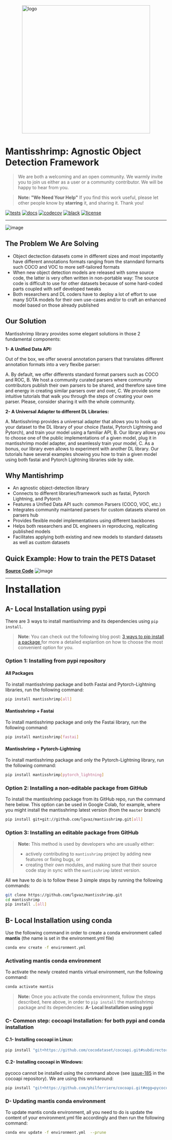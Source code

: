 
<img src="images/row_logo.svg" alt="logo" width="400px" style="display: block; margin-left: auto; margin-right: auto"/>

# Mantisshrimp: Agnostic Object Detection Framework
> We are both a welcoming and an open community. 
> We warmly invite you to join us either as a user or a community contributor.
> We will be happy to hear from you.

>**Note: "We Need Your Help"**
    If you find this work useful, please let other people know by **starring** it,
    and sharing it. 
    Thank you!


[![tests](https://github.com/lgvaz/mantisshrimp/workflows/tests/badge.svg?event=push)](https://github.com/lgvaz/mantisshrimp/actions?query=workflow%3Atests)
[![docs](https://github.com/lgvaz/mantisshrimp/workflows/docs/badge.svg)](https://lgvaz.github.io/mantisshrimp/index.html)
[![codecov](https://codecov.io/gh/lgvaz/mantisshrimp/branch/master/graph/badge.svg)](https://codecov.io/gh/lgvaz/mantisshrimp)
[![black](https://img.shields.io/badge/code%20style-black-000000.svg)](https://github.com/psf/black)
[![license](https://img.shields.io/badge/License-Apache%202.0-blue.svg)](https://github.com/lgvaz/mantisshrimp/blob/master/LICENSE)

* * * * *

![image](images/mantisshrimp-logo.png)

## The Problem We Are Solving

-   Object dectection datasets come in different sizes and most
    impotantly have different annotations formats ranging from the
    stanndard formarts such COCO and VOC to more self-tailored formats
-   When new object detection models are released with some source code,
    the latter is very often written in non-portable way: The source
    code is difficult to use for other datasets because of some
    hard-coded parts coupled with self developed tweaks
-   Both researchers and DL coders have to deploy a lot of effort to use
    many SOTA models for their own use-cases and/or to craft an enhanced
    model based on those already published

## Our Solution

Mantisshrimp library provides some elegant solutions in those 2
fundamental components:

**1- A Unified Data API:**

Out of the box, we offer several annotation parsers that translates
different annotation formats into a very flexibe parser:

A.  By default, we offer differents standard format parsers such as COCO
    and ROC,
B.  We host a community curated parsers where community contributors
    publish their own parsers to be shared, and therefore save time and
    energy in creating similar parsers over and over,
C.  We provide some intuitive tutorials that walk you through the steps
    of creating your own parser. Please, consider sharing it with the
    whole community.

**2- A Universal Adapter to different DL Libraries:**

A.  Mantisshrimp provides a universal adapter that allows you to hook up
    your dataset to the DL library of your choice (fastai, Pytorch
    Lightning and Pytorch), and train your model using a familiar API,
B.  Our library allows you to choose one of the public implementations
    of a given model, plug it in mantisshrimp model adapter, and
    seamlessly train your model,
C.  As a bonus, our library even allows to experiment with another DL
    library. Our tutorials have several examples showing you how to
    train a given model using both fastai and Pytorch Lightning
    libraries side by side.

## Why Mantishrimp

-   An agnostic object-detection library
-   Connects to different libraries/framework such as fastai, Pytorch
    Lightning, and Pytorch
-   Features a Unified Data API such: common Parsers (COCO, VOC, etc.)
-   Integrates community maintaned parsers for custom datasets shared on
    parsers hub
-   Provides flexible model implementations using different backbones
-   Helps both researchers and DL engineers in reproducing, replicating
    published models
-   Facilitates applying both existing and new models to standard
    datasets as well as custom datasets



## Quick Example: How to train the **PETS Dataset**
[**Source Code**](https://lgvaz.github.io/mantisshrimp/examples/training_using_fastai/)
![image](images/mantis-readme.png)



* * * * *
<font size="6">**Installation**</font>


## A- Local Installation using pypi

There are 3 ways to install mantisshrimp and its dependencies using `pip install`. 

> **Note**: You can check out the following blog post: [3 ways to pip install a package ](https://ai-fast-track.github.io/blog/python/2020/03/17/how-to-pip-install-package.html) for more a detailed explantion on how to choose the most convenient option 
for you. 


### Option 1: Installing from pypi repository
 
#### All Packages
To install mantisshrimp package and both Fastai and Pytorch-Lightning libraries, run the following command:

```bash
pip install mantisshrimp[all]
```

#### Mantisshrimp + Fastai
To install mantisshrimp package and only the Fastai library, run the following command:

```bash
pip install mantisshrimp[fastai]
```

#### Mantisshrimp + Pytorch-Lightning
To install mantisshrimp package and only the Pytorch-Lightning library, run the following command:

```bash
pip install mantisshrimp[pytorch_lightning]
```

### Option 2: Installing a non-editable package from GitHub 

To install the mantisshrimp package from its GitHub repo, run the command here below. This option can be used in Google Colab,
for example, where you might install the mantisshrimp latest version (from the `master` branch)

```bash
pip install git+git://github.com/lgvaz/mantisshrimp.git[all]
```

### Option 3: Installing an editable package from GitHub 
> **Note:** This method is used by developers who are usually either:
>
> - actively contributing to `mantisshrimp` project by adding new features or fixing bugs, or 
> - creating their own modules, and making sure that their source code stay in sync with the `mantisshrimp` latest version.

All we have to do is to follow these 3 simple steps by running the following commands:

```bash
git clone https://github.com/lgvaz/mantisshrimp.git
cd mantisshrimp
pip install .[all]
```


## B- Local Installation using conda

Use the following command in order to create a conda environment called
**mantis** (the name is set in the environment.yml file)

```bash
conda env create -f environment.yml
```

### Activating mantis conda environment

To activate the newly created mantis virtual environment, run the
following command:

```bash
conda activate mantis
```

> **Note:**
> Once you activate the conda environment, follow the steps described, here above, in order to `pip install` 
> the mantisshrimp package and its dependencies: **A- Local Installation using pypi** 




### C- Common step: cocoapi Installation: for both pypi and conda installation

#### C.1- Installing **cocoapi** in Linux:

```bash
pip install "git+https://github.com/cocodataset/cocoapi.git#subdirectory=PythonAPI"
```

#### C.2- Installing **cocoapi** in Windows:

pycoco cannot be installed using the command above (see
[issue-185](https://github.com/cocodataset/cocoapi/issues/185) in the
cocoapi repository). We are using this workaround:

```bash
pip install "git+https://github.com/philferriere/cocoapi.git#egg=pycocotools&subdirectory=PythonAPI"
```

### D- Updating mantis conda environment

To update mantis conda environment, all you need to do is update the
content of your environment.yml file accordingly and then run the
following command:

```bash
conda env update -f environment.yml  --prune
```
